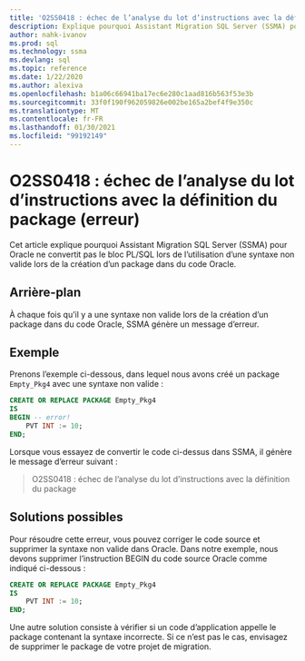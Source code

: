 ```yaml
---
title: 'O2SS0418 : échec de l’analyse du lot d’instructions avec la définition du package (erreur)'
description: Explique pourquoi Assistant Migration SQL Server (SSMA) pour Oracle ne convertit pas le bloc PL/SQL lors de l’utilisation d’une syntaxe non valide lors de la création d’un package dans du code Oracle.
author: nahk-ivanov
ms.prod: sql
ms.technology: ssma
ms.devlang: sql
ms.topic: reference
ms.date: 1/22/2020
ms.author: alexiva
ms.openlocfilehash: b1a06c66941ba17ec6e280c1aad816b563f53e3b
ms.sourcegitcommit: 33f0f190f962059826e002be165a2bef4f9e350c
ms.translationtype: MT
ms.contentlocale: fr-FR
ms.lasthandoff: 01/30/2021
ms.locfileid: "99192149"
---
```

# <a name="o2ss0418-failed-to-parse-statement-batch-with-package-definition-error"></a>O2SS0418 : échec de l’analyse du lot d’instructions avec la définition du package (erreur)

Cet article explique pourquoi Assistant Migration SQL Server (SSMA) pour Oracle ne convertit pas le bloc PL/SQL lors de l’utilisation d’une syntaxe non valide lors de la création d’un package dans du code Oracle.

## <a name="background"></a>Arrière-plan

À chaque fois qu’il y a une syntaxe non valide lors de la création d’un package dans du code Oracle, SSMA génère un message d’erreur.

## <a name="example"></a>Exemple

Prenons l’exemple ci-dessous, dans lequel nous avons créé un package `Empty_Pkg4` avec une syntaxe non valide :

```sql
CREATE OR REPLACE PACKAGE Empty_Pkg4
IS
BEGIN -- error!
    PVT INT := 10;
END;
```

Lorsque vous essayez de convertir le code ci-dessus dans SSMA, il génère le message d’erreur suivant :

> O2SS0418 : échec de l’analyse du lot d’instructions avec la définition du package

## <a name="possible-remedies"></a>Solutions possibles

Pour résoudre cette erreur, vous pouvez corriger le code source et supprimer la syntaxe non valide dans Oracle. Dans notre exemple, nous devons supprimer l’instruction BEGIN du code source Oracle comme indiqué ci-dessous :

```sql
CREATE OR REPLACE PACKAGE Empty_Pkg4
IS
    PVT INT := 10;
END;
```

Une autre solution consiste à vérifier si un code d’application appelle le package contenant la syntaxe incorrecte. Si ce n’est pas le cas, envisagez de supprimer le package de votre projet de migration.
